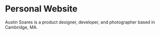 # Personal Website
Austin Soares is a product designer, developer, and photographer based in Cambridge, MA.
